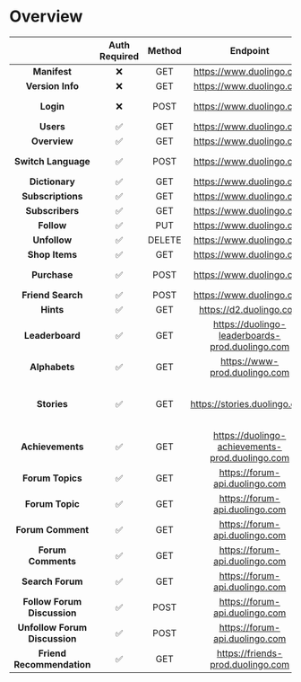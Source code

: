 # Overview

|                               | Auth Required | Method |                    Endpoint                     |                             Resource                              |                                             Query Parameter                                             |               Body               |
| :---------------------------: | :-----------: | :----: | :---------------------------------------------: | :---------------------------------------------------------------: | :-----------------------------------------------------------------------------------------------------: | :------------------------------: |
|         **Manifest**          |      ❌       |  GET   |            https://www.duolingo.com             |                          /manifest.json                           |                                                    -                                                    |                -                 |
|       **Version Info**        |      ❌       |  GET   |            https://www.duolingo.com             |                        /api/1/version_info                        |                                                    -                                                    |                -                 |
|           **Login**           |      ❌       |  POST  |            https://www.duolingo.com             |                              /login                               |                             ?login={username or email}&password={password}                              |                -                 |
|           **Users**           |      ✅       |  GET   |            https://www.duolingo.com             |                         /2017-06-30/users                         |                                                /{userId}                                                |                -                 |
|         **Overview**          |      ✅       |  GET   |            https://www.duolingo.com             |                       /vocabulary/overview                        |                                                    -                                                    |                -                 |
|      **Switch Language**      |      ✅       |  POST  |            https://www.duolingo.com             |                         /switch_language                          |                                                    -                                                    | from_language, learning_language |
|        **Dictionary**         |      ✅       |  GET   |            https://www.duolingo.com             |                      /api/1/dictionary_page                       |                                          ?lexeme_id={lexemeId}                                          |                -                 |
|       **Subscriptions**       |      ✅       |  GET   |            https://www.duolingo.com             |             /2017-06-30/users/{userId}/subscriptions              |                                                    -                                                    |                -                 |
|        **Subscribers**        |      ✅       |  GET   |            https://www.duolingo.com             |              /2017-06-30/users/{userId}/subscribers               |                                                    -                                                    |                -                 |
|          **Follow**           |      ✅       |  PUT   |            https://www.duolingo.com             |      /2017-06-30/users/{userId}/subscriptions/{targetUserId}      |                                                    -                                                    |            csrfToken             |
|         **Unfollow**          |      ✅       | DELETE |            https://www.duolingo.com             |      /2017-06-30/users/{userId}/subscriptions/{targetUserId}      |                                                    -                                                    |            csrfToken             |
|        **Shop Items**         |      ✅       |  GET   |            https://www.duolingo.com             |                      /2017-06-30/shop-items                       |                                                    -                                                    |                -                 |
|         **Purchase**          |      ✅       |  POST  |            https://www.duolingo.com             |               /2017-06-30/users/{userId}/shop-items               |                                                    -                                                    |    itemName, learningLanguage    |
|       **Friend Search**       |      ✅       |  POST  |            https://www.duolingo.com             |                           /users/search                           |                                                    -                                                    |           per_page, q            |
|           **Hints**           |      ✅       |  GET   |             https://d2.duolingo.com             |          /words/hints/{learningLanguage}/{formLanguage}           |                                          ?sentence={sentence}                                           |                -                 |
|        **Leaderboard**        |      ✅       |  GET   | https://duolingo-leaderboards-prod.duolingo.com | /leaderboards/7d9f5dd1-8423-491a-91f2-2532052038ce/users/{userId} |                                          ?client_unlocked=true                                          |                -                 |
|         **Alphabets**         |      ✅       |  GET   |          https://www-prod.duolingo.com          |  /2017-06-30/alphabets/courses/{learningLanguage}/{fromLanguage}  |                                                    -                                                    |                -                 |
|          **Stories**          |      ✅       |  GET   |          https://stories.duolingo.com           |                           /api2/stories                           | ?fromLanguage={fromLanguage}&learningLanguage={learningLanguage}&illustrationFormat={svg OR png OR pdf} |                -                 |
|       **Achievements**        |      ✅       |  GET   | https://duolingo-achievements-prod.duolingo.com |                   /users/{userId}/achievements                    |                    ?fromLanguage={fromLanguage}&learningLanguage={learningLanguage}                     |                -                 |
|       **Forum Topics**        |      ✅       |  GET   |         https://forum-api.duolingo.com          |                     /api/1/topics/list/users                      |                                                    -                                                    |                -                 |
|        **Forum Topic**        |      ✅       |  GET   |         https://forum-api.duolingo.com          |                         /topics/{topicId}                         |                                                    -                                                    |                -                 |
|       **Forum Comment**       |      ✅       |  GET   |         https://forum-api.duolingo.com          |                       /comments/{commentId}                       |                                                    -                                                    |                -                 |
|      **Forum Comments**       |      ✅       |  GET   |         https://forum-api.duolingo.com          |                             /comments                             |                             ?sort_by={new OR hot OR followed}&topic_id=null                             |                -                 |
|       **Search Forum**        |      ✅       |  GET   |         https://forum-api.duolingo.com          |                        /api/1/searchables                         |                                     ?q={searchWord}&page=0&limit=20                                     |                -                 |
|  **Follow Forum Discussion**  |      ✅       |  POST  |         https://forum-api.duolingo.com          |                    /comments/{commentId}/watch                    |                                                    -                                                    |                -                 |
| **Unfollow Forum Discussion** |      ✅       |  POST  |         https://forum-api.duolingo.com          |                   /comments/{commentId}/unwatch                   |                                                    -                                                    |                -                 |
|   **Friend Recommendation**   |      ✅       |  GET   |        https://friends-prod.duolingo.com        |                  /users/{userId}/recommendations                  |                                                    -                                                    |                -                 |
